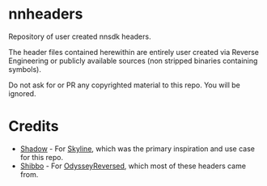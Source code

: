 # nnheaders
Repository of user created nnsdk headers.

The header files contained herewithin are entirely user created via Reverse Engineering or publicly available sources (non stripped binaries containing symbols).

Do not ask for or PR any copyrighted material to this repo. You will be ignored.

# Credits
 - [Shadow](https://github.com/shadowninja108/) - For [Skyline](https://github.com/shadowninja108/Skyline), which was the primary inspiration and use case for this repo.
 - [Shibbo](https://github.com/shibbo) - For [OdysseyReversed](https://github.com/shibbo/OdysseyReversed/), which most of these headers came from.
